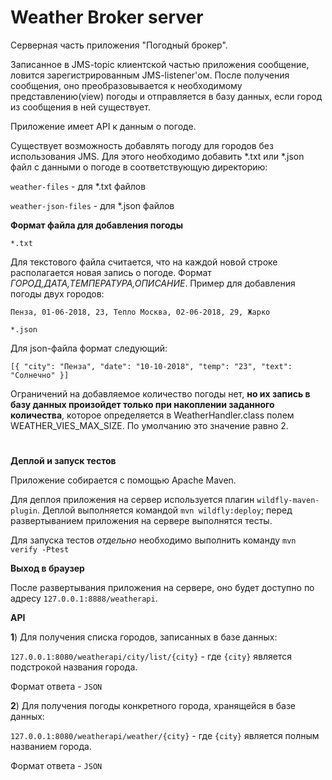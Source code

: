 # Weather Broker server

Серверная часть приложения "Погодный брокер".

Записанное в JMS-topic клиентской частью приложения сообщение, ловится 
зарегистрированным JMS-listener'ом. После получения сообщения, оно преобразовывается 
к необходимому представлению(view) погоды и отправляется в базу данных, если город
из сообщения в ней существует.

Приложение имеет API к данным о погоде.

Существует возможность добавлять погоду для городов без использования JMS.
Для этого необходимо добавить *.txt или *.json файл с данными о погоде в соответствующую
директорию:

`weather-files` - для *.txt файлов
  
`weather-json-files` - для *.json файлов

**Формат файла для добавления погоды**

`*.txt`

Для текстового файла считается, что на каждой новой строке располагается новая
запись о погоде. Формат _ГОРОД,ДАТА,ТЕМПЕРАТУРА,ОПИСАНИЕ_. Пример для
добавления погоды двух городов:

`Пенза, 01-06-2018, 23, Тепло
Москва, 02-06-2018, 29, Жарко`

`*.json`

Для json-файла формат следующий:

`
[{
	"city": "Пенза",
	"date": "10-10-2018",
	"temp": "23",
	"text": "Солнечно"
}]
`

Ограничений на добавляемое количество погоды нет, **но их запись в базу данных 
произойдет только при накоплении заданного количества**, которое определяется в
WeatherHandler.class полем WEATHER_VIES_MAX_SIZE. По умолчанию это значение равно 2.

#
**Деплой и запуск тестов** 

Приложение собирается с помощью Apache Maven.

Для деплоя приложения на сервер используется плагин `wildfly-maven-plugin`.
  Деплой выполняется командой `mvn wildfly:deploy`; перед развертыванием
  приложения на сервере выполнятся тесты.

Для запуска тестов _отдельно_ необходимо выполнить команду `mvn verify -Ptest`
  
  **Выход в браузер**
 
 После развертывания приложения на сервере, оно будет доступно по адресу
  `127.0.0.1:8888/weatherapi`.
  
  **API**
  
  **1**) Для получения списка городов, записанных в базе данных:
  
  `127.0.0.1:8080/weatherapi/city/list/{city}` - где `{city}` 
  является подстрокой названия города.
  
  Формат ответа - `JSON`
  
  **2**) Для получения погоды конкретного города, хранящейся в базе данных:
  
  `127.0.0.1:8080/weatherapi/weather/{city}` - где `{city}`
  является полным названием города.
  
  Формат ответа - `JSON`